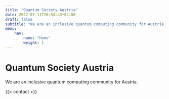 ```yaml
---
title: "Quantum Society Austria"
date: 2022-07-11T20:54:43+02:00
draft: false
subtitle: "We are an inclusive quantum computing community for Austria."
menu:
    nav:
        name: "Home"
        weight: 1
---
```


# Quantum Society Austria

We are an inclusive quantum computing community for Austria.

{{< contact >}}
